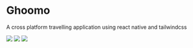 # Ghoomo
A cross platform travelling application using react native and tailwindcss


<img src="https://res.cloudinary.com/codercloud/image/upload/v1687251019/Screenshot_283_nwc0cj.png"/>
<img src="https://res.cloudinary.com/codercloud/image/upload/v1687251019/Screenshot_284_euon7g.png"/>
<img src="https://res.cloudinary.com/codercloud/image/upload/v1687251019/Screenshot_285_zgqgw5.png"/>

